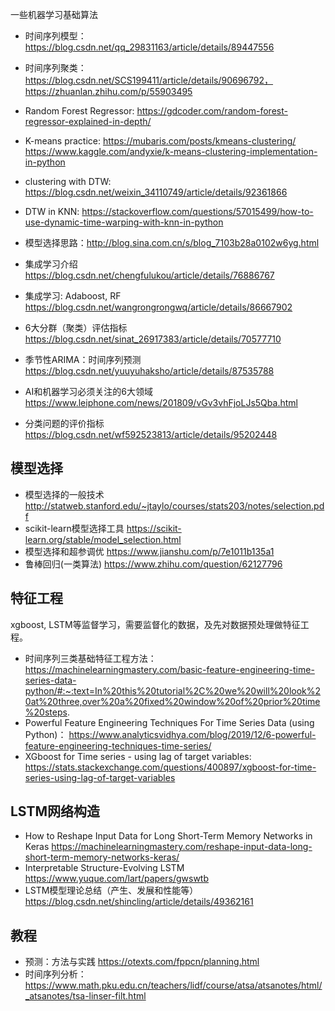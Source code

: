 一些机器学习基础算法

* 时间序列模型：https://blog.csdn.net/qq_29831163/article/details/89447556
* 时间序列聚类：https://blog.csdn.net/SCS199411/article/details/90696792， https://zhuanlan.zhihu.com/p/55903495
* Random Forest Regressor: https://gdcoder.com/random-forest-regressor-explained-in-depth/
* K-means practice: https://mubaris.com/posts/kmeans-clustering/ https://www.kaggle.com/andyxie/k-means-clustering-implementation-in-python 

* clustering with DTW: https://blog.csdn.net/weixin_34110749/article/details/92361866  
* DTW in KNN: https://stackoverflow.com/questions/57015499/how-to-use-dynamic-time-warping-with-knn-in-python 
* 模型选择思路：http://blog.sina.com.cn/s/blog_7103b28a0102w6yg.html
* 集成学习介绍  https://blog.csdn.net/chengfulukou/article/details/76886767
* 集成学习: Adaboost, RF  https://blog.csdn.net/wangrongrongwq/article/details/86667902
* 6大分群（聚类）评估指标 https://blog.csdn.net/sinat_26917383/article/details/70577710
* 季节性ARIMA：时间序列预测 https://blog.csdn.net/yuuyuhaksho/article/details/87535788
* AI和机器学习必须关注的6大领域  https://www.leiphone.com/news/201809/vGv3vhFjoLJs5Qba.html
* 分类问题的评价指标 https://blog.csdn.net/wf592523813/article/details/95202448

## 模型选择
* 模型选择的一般技术 http://statweb.stanford.edu/~jtaylo/courses/stats203/notes/selection.pdf
* scikit-learn模型选择工具 https://scikit-learn.org/stable/model_selection.html
* 模型选择和超参调优 https://www.jianshu.com/p/7e1011b135a1
* 鲁棒回归(一类算法) https://www.zhihu.com/question/62127796 

## 特征工程

xgboost, LSTM等监督学习，需要监督化的数据，及先对数据预处理做特征工程。
* 时间序列三类基础特征工程方法： https://machinelearningmastery.com/basic-feature-engineering-time-series-data-python/#:~:text=In%20this%20tutorial%2C%20we%20will%20look%20at%20three,over%20a%20fixed%20window%20of%20prior%20time%20steps.
* Powerful Feature Engineering Techniques For Time Series Data (using Python)： https://www.analyticsvidhya.com/blog/2019/12/6-powerful-feature-engineering-techniques-time-series/
* XGboost for Time series - using lag of target variables: https://stats.stackexchange.com/questions/400897/xgboost-for-time-series-using-lag-of-target-variables

## LSTM网络构造
* How to Reshape Input Data for Long Short-Term Memory Networks in Keras https://machinelearningmastery.com/reshape-input-data-long-short-term-memory-networks-keras/ 
* Interpretable Structure-Evolving LSTM https://www.yuque.com/lart/papers/gwswtb
* LSTM模型理论总结（产生、发展和性能等） https://blog.csdn.net/shincling/article/details/49362161

## 教程
* 预测：方法与实践 https://otexts.com/fppcn/planning.html
* 时间序列分析： https://www.math.pku.edu.cn/teachers/lidf/course/atsa/atsanotes/html/_atsanotes/tsa-linser-filt.html 

